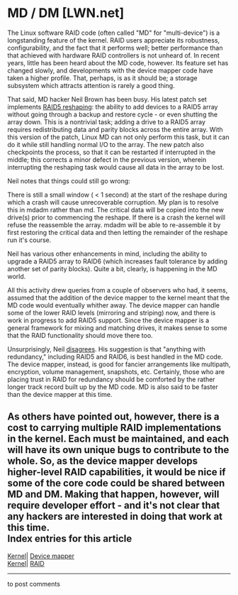 # MD / DM [LWN.net]

The Linux software RAID code (often called "MD" for "multi-device") is a longstanding feature of the kernel. RAID users appreciate its robustness, configurability, and the fact that it performs well; better performance than that achieved with hardware RAID controllers is not unheard of. In recent years, little has been heard about the MD code, however. Its feature set has changed slowly, and developments with the device mapper code have taken a higher profile. That, perhaps, is as it should be; a storage subsystem which attracts attention is rarely a good thing. 

That said, MD hacker Neil Brown has been busy. His latest patch set implements [RAID5 reshaping](http://lwn.net/Articles/168969/): the ability to add devices to a RAID5 array without going through a backup and restore cycle - or even shutting the array down. This is a nontrivial task; adding a drive to a RAID5 array requires redistributing data and parity blocks across the entire array. With this version of the patch, Linux MD can not only perform this task, but it can do it while still handling normal I/O to the array. The new patch also checkpoints the process, so that it can be restarted if interrupted in the middle; this corrects a minor defect in the previous version, wherein interrupting the reshaping task would cause all data in the array to be lost. 

Neil notes that things could still go wrong: 

There is still a small window ( < 1 second) at the start of the reshape during which a crash will cause unrecoverable corruption. My plan is to resolve this in mdadm rather than md. The critical data will be copied into the new drive(s) prior to commencing the reshape. If there is a crash the kernel will refuse the reassemble the array. mdadm will be able to re-assemble it by first restoring the critical data and then letting the remainder of the reshape run it's course. 

Neil has various other enhancements in mind, including the ability to upgrade a RAID5 array to RAID6 (which increases fault tolerance by adding another set of parity blocks). Quite a bit, clearly, is happening in the MD world. 

All this activity drew queries from a couple of observers who had, it seems, assumed that the addition of the device mapper to the kernel meant that the MD code would eventually whither away. The device mapper can handle some of the lower RAID levels (mirroring and striping) now, and there is work in progress to add RAID5 support. Since the device mapper is a general framework for mixing and matching drives, it makes sense to some that the RAID functionality should move there too. 

Unsurprisingly, Neil [disagrees](/Articles/169142/). His suggestion is that "anything with redundancy," including RAID5 and RAID6, is best handled in the MD code. The device mapper, instead, is good for fancier arrangements like multipath, encryption, volume management, snapshots, etc. Certainly, those who are placing trust in RAID for redundancy should be comforted by the rather longer track record built up by the MD code. MD is also said to be faster than the device mapper at this time. 

As others have pointed out, however, there is a cost to carrying multiple RAID implementations in the kernel. Each must be maintained, and each will have its own unique bugs to contribute to the whole. So, as the device mapper develops higher-level RAID capabilities, it would be nice if some of the core code could be shared between MD and DM. Making that happen, however, will require developer effort - and it's not clear that any hackers are interested in doing that work at this time.  
Index entries for this article  
---  
[Kernel](/Kernel/Index)| [Device mapper](/Kernel/Index#Device_mapper)  
[Kernel](/Kernel/Index)| [RAID](/Kernel/Index#RAID)  
  


* * *

to post comments 
